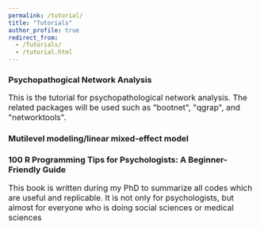 ```yaml
---
permalink: /tutorial/
title: "Tutorials"
author_profile: true
redirect_from: 
  - /Tutorials/
  - /tutorial.html
---
```



### Psychopathogical Network Analysis
<font size="3">This is the tutorial for psychopathological network analysis. The related packages will be used such as "bootnet", "qgrap", and "networktools".</font>

### Mutilevel modeling/linear mixed-effect model


### 100 R Programming Tips for Psychologists: A Beginner-Friendly Guide
<font size="3">This book is written during my PhD to summarize all codes which are useful and replicable. It is not only for psychologists, but almost for everyone who is doing social sciences or medical sciences</font>

